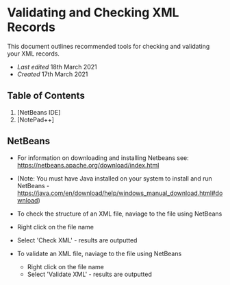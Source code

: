 # Validating and Checking XML Records 

This document outlines recommended tools for checking and validating your XML records.

- _Last edited_ 18th March 2021
- _Created_ 17th March 2021

## Table of Contents
1. [NetBeans IDE]
1. [NotePad++]


## NetBeans

- For information on downloading and installing Netbeans see:
https://netbeans.apache.org/download/index.html 

- (Note: You must have Java installed on your system to install and run NetBeans -https://java.com/en/download/help/windows_manual_download.html#download)

- To check the structure of an XML file, naviage to the file using NetBeans
- Right click on the file name 
- Select 'Check XML' - results are outputted 

- To validate an XML file, naviage to the file using NetBeans
  - Right click on the file name 
  - Select 'Validate XML' - results are outputted 
 



